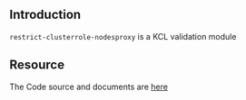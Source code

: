 ## Introduction

`restrict-clusterrole-nodesproxy` is a KCL validation module

## Resource

The Code source and documents are [here](https://github.com/kcl-lang/modules/tree/main/restrict-clusterrole-nodesproxy)
